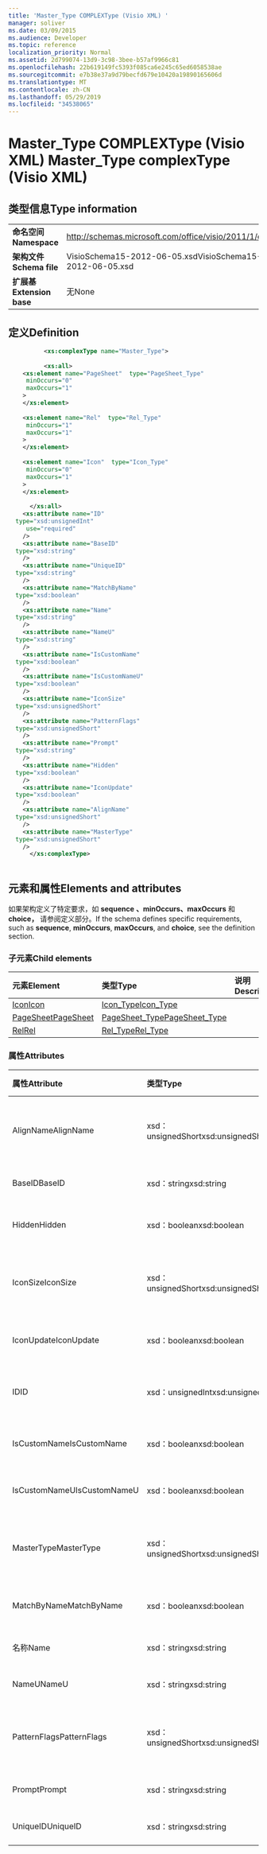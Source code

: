 ```yaml
---
title: 'Master_Type COMPLEXType (Visio XML) '
manager: soliver
ms.date: 03/09/2015
ms.audience: Developer
ms.topic: reference
localization_priority: Normal
ms.assetid: 2d799074-13d9-3c98-3bee-b57af9966c81
ms.openlocfilehash: 22b619149fc5393f085ca6e245c65ed6058538ae
ms.sourcegitcommit: e7b38e37a9d79becfd679e10420a19890165606d
ms.translationtype: MT
ms.contentlocale: zh-CN
ms.lasthandoff: 05/29/2019
ms.locfileid: "34538065"
---
```

# <a name="master_type-complextype-visio-xml"></a><span data-ttu-id="e0242-102">Master_Type COMPLEXType (Visio XML) </span><span class="sxs-lookup"><span data-stu-id="e0242-102">Master_Type complexType (Visio XML)</span></span>

## <a name="type-information"></a><span data-ttu-id="e0242-103">类型信息</span><span class="sxs-lookup"><span data-stu-id="e0242-103">Type information</span></span>

|||
|:-----|:-----|
|<span data-ttu-id="e0242-104">**命名空间**</span><span class="sxs-lookup"><span data-stu-id="e0242-104">**Namespace**</span></span> <br/> |http://schemas.microsoft.com/office/visio/2011/1/core  <br/> |
|<span data-ttu-id="e0242-105">**架构文件**</span><span class="sxs-lookup"><span data-stu-id="e0242-105">**Schema file**</span></span> <br/> |<span data-ttu-id="e0242-106">VisioSchema15-2012-06-05.xsd</span><span class="sxs-lookup"><span data-stu-id="e0242-106">VisioSchema15-2012-06-05.xsd</span></span>  <br/> |
|<span data-ttu-id="e0242-107">**扩展基**</span><span class="sxs-lookup"><span data-stu-id="e0242-107">**Extension base**</span></span> <br/> |<span data-ttu-id="e0242-108">无</span><span class="sxs-lookup"><span data-stu-id="e0242-108">None</span></span>  <br/> |
   
## <a name="definition"></a><span data-ttu-id="e0242-109">定义</span><span class="sxs-lookup"><span data-stu-id="e0242-109">Definition</span></span>

```XML
          <xs:complexType name="Master_Type">
          
          <xs:all>
    <xs:element name="PageSheet"  type="PageSheet_Type"
     minOccurs="0"
     maxOccurs="1"
    >
    </xs:element>
    
    <xs:element name="Rel"  type="Rel_Type"
     minOccurs="1"
     maxOccurs="1"
    >
    </xs:element>
    
    <xs:element name="Icon"  type="Icon_Type"
     minOccurs="0"
     maxOccurs="1"
    >
    </xs:element>
    
      </xs:all>
    <xs:attribute name="ID"
  type="xsd:unsignedInt"
     use="required"
    />
    <xs:attribute name="BaseID"
  type="xsd:string"
    />
    <xs:attribute name="UniqueID"
  type="xsd:string"
    />
    <xs:attribute name="MatchByName"
  type="xsd:boolean"
    />
    <xs:attribute name="Name"
  type="xsd:string"
    />
    <xs:attribute name="NameU"
  type="xsd:string"
    />
    <xs:attribute name="IsCustomName"
  type="xsd:boolean"
    />
    <xs:attribute name="IsCustomNameU"
  type="xsd:boolean"
    />
    <xs:attribute name="IconSize"
  type="xsd:unsignedShort"
    />
    <xs:attribute name="PatternFlags"
  type="xsd:unsignedShort"
    />
    <xs:attribute name="Prompt"
  type="xsd:string"
    />
    <xs:attribute name="Hidden"
  type="xsd:boolean"
    />
    <xs:attribute name="IconUpdate"
  type="xsd:boolean"
    />
    <xs:attribute name="AlignName"
  type="xsd:unsignedShort"
    />
    <xs:attribute name="MasterType"
  type="xsd:unsignedShort"
    />
      </xs:complexType>
      
```

## <a name="elements-and-attributes"></a><span data-ttu-id="e0242-110">元素和属性</span><span class="sxs-lookup"><span data-stu-id="e0242-110">Elements and attributes</span></span>

<span data-ttu-id="e0242-111">如果架构定义了特定要求，如 **sequence** **、minOccurs、maxOccurs** 和 **choice，** 请参阅定义部分。</span><span class="sxs-lookup"><span data-stu-id="e0242-111">If the schema defines specific requirements, such as **sequence**, **minOccurs**, **maxOccurs**, and **choice**, see the definition section.</span></span> 
  
### <a name="child-elements"></a><span data-ttu-id="e0242-112">子元素</span><span class="sxs-lookup"><span data-stu-id="e0242-112">Child elements</span></span>

|<span data-ttu-id="e0242-113">**元素**</span><span class="sxs-lookup"><span data-stu-id="e0242-113">**Element**</span></span>|<span data-ttu-id="e0242-114">**类型**</span><span class="sxs-lookup"><span data-stu-id="e0242-114">**Type**</span></span>|<span data-ttu-id="e0242-115">**说明**</span><span class="sxs-lookup"><span data-stu-id="e0242-115">**Description**</span></span>|
|:-----|:-----|:-----|
|[<span data-ttu-id="e0242-116">Icon</span><span class="sxs-lookup"><span data-stu-id="e0242-116">Icon</span></span>](icon-element-master_type-complextypevisio-xml.md) <br/> |[<span data-ttu-id="e0242-117">Icon_Type</span><span class="sxs-lookup"><span data-stu-id="e0242-117">Icon_Type</span></span>](icon_type-complextypevisio-xml.md) <br/> ||
|[<span data-ttu-id="e0242-118">PageSheet</span><span class="sxs-lookup"><span data-stu-id="e0242-118">PageSheet</span></span>](pagesheet-element-master_type-complextypevisio-xml.md) <br/> |[<span data-ttu-id="e0242-119">PageSheet_Type</span><span class="sxs-lookup"><span data-stu-id="e0242-119">PageSheet_Type</span></span>](pagesheet_type-complextypevisio-xml.md) <br/> ||
|[<span data-ttu-id="e0242-120">Rel</span><span class="sxs-lookup"><span data-stu-id="e0242-120">Rel</span></span>](rel-element-master_type-complextypevisio-xml.md) <br/> |[<span data-ttu-id="e0242-121">Rel_Type</span><span class="sxs-lookup"><span data-stu-id="e0242-121">Rel_Type</span></span>](rel_type-complextypevisio-xml.md) <br/> ||
   
### <a name="attributes"></a><span data-ttu-id="e0242-122">属性</span><span class="sxs-lookup"><span data-stu-id="e0242-122">Attributes</span></span>

|<span data-ttu-id="e0242-123">**属性**</span><span class="sxs-lookup"><span data-stu-id="e0242-123">**Attribute**</span></span>|<span data-ttu-id="e0242-124">**类型**</span><span class="sxs-lookup"><span data-stu-id="e0242-124">**Type**</span></span>|<span data-ttu-id="e0242-125">**必需**</span><span class="sxs-lookup"><span data-stu-id="e0242-125">**Required**</span></span>|<span data-ttu-id="e0242-126">**描述**</span><span class="sxs-lookup"><span data-stu-id="e0242-126">**Description**</span></span>|<span data-ttu-id="e0242-127">**可能的值**</span><span class="sxs-lookup"><span data-stu-id="e0242-127">**Possible values**</span></span>|
|:-----|:-----|:-----|:-----|:-----|
|<span data-ttu-id="e0242-128">AlignName</span><span class="sxs-lookup"><span data-stu-id="e0242-128">AlignName</span></span>  <br/> |<span data-ttu-id="e0242-129">xsd：unsignedShort</span><span class="sxs-lookup"><span data-stu-id="e0242-129">xsd:unsignedShort</span></span>  <br/> |<span data-ttu-id="e0242-130">可选</span><span class="sxs-lookup"><span data-stu-id="e0242-130">optional</span></span>  <br/> ||<span data-ttu-id="e0242-131">xsd：unsignedShort 类型的值。</span><span class="sxs-lookup"><span data-stu-id="e0242-131">Values of the xsd:unsignedShort type.</span></span>  <br/> |
|<span data-ttu-id="e0242-132">BaseID</span><span class="sxs-lookup"><span data-stu-id="e0242-132">BaseID</span></span>  <br/> |<span data-ttu-id="e0242-133">xsd：string</span><span class="sxs-lookup"><span data-stu-id="e0242-133">xsd:string</span></span>  <br/> |<span data-ttu-id="e0242-134">可选</span><span class="sxs-lookup"><span data-stu-id="e0242-134">optional</span></span>  <br/> ||<span data-ttu-id="e0242-135">xsd：string 类型的值。</span><span class="sxs-lookup"><span data-stu-id="e0242-135">Values of the xsd:string type.</span></span>  <br/> |
|<span data-ttu-id="e0242-136">Hidden</span><span class="sxs-lookup"><span data-stu-id="e0242-136">Hidden</span></span>  <br/> |<span data-ttu-id="e0242-137">xsd：boolean</span><span class="sxs-lookup"><span data-stu-id="e0242-137">xsd:boolean</span></span>  <br/> |<span data-ttu-id="e0242-138">可选</span><span class="sxs-lookup"><span data-stu-id="e0242-138">optional</span></span>  <br/> ||<span data-ttu-id="e0242-139">xsd：boolean 类型的值。</span><span class="sxs-lookup"><span data-stu-id="e0242-139">Values of the xsd:boolean type.</span></span>  <br/> |
|<span data-ttu-id="e0242-140">IconSize</span><span class="sxs-lookup"><span data-stu-id="e0242-140">IconSize</span></span>  <br/> |<span data-ttu-id="e0242-141">xsd：unsignedShort</span><span class="sxs-lookup"><span data-stu-id="e0242-141">xsd:unsignedShort</span></span>  <br/> |<span data-ttu-id="e0242-142">可选</span><span class="sxs-lookup"><span data-stu-id="e0242-142">optional</span></span>  <br/> ||<span data-ttu-id="e0242-143">xsd：unsignedShort 类型的值。</span><span class="sxs-lookup"><span data-stu-id="e0242-143">Values of the xsd:unsignedShort type.</span></span>  <br/> |
|<span data-ttu-id="e0242-144">IconUpdate</span><span class="sxs-lookup"><span data-stu-id="e0242-144">IconUpdate</span></span>  <br/> |<span data-ttu-id="e0242-145">xsd：boolean</span><span class="sxs-lookup"><span data-stu-id="e0242-145">xsd:boolean</span></span>  <br/> |<span data-ttu-id="e0242-146">可选</span><span class="sxs-lookup"><span data-stu-id="e0242-146">optional</span></span>  <br/> ||<span data-ttu-id="e0242-147">xsd：boolean 类型的值。</span><span class="sxs-lookup"><span data-stu-id="e0242-147">Values of the xsd:boolean type.</span></span>  <br/> |
|<span data-ttu-id="e0242-148">ID</span><span class="sxs-lookup"><span data-stu-id="e0242-148">ID</span></span>  <br/> |<span data-ttu-id="e0242-149">xsd：unsignedInt</span><span class="sxs-lookup"><span data-stu-id="e0242-149">xsd:unsignedInt</span></span>  <br/> |<span data-ttu-id="e0242-150">必需</span><span class="sxs-lookup"><span data-stu-id="e0242-150">required</span></span>  <br/> ||<span data-ttu-id="e0242-151">xsd：unsignedInt 类型的值。</span><span class="sxs-lookup"><span data-stu-id="e0242-151">Values of the xsd:unsignedInt type.</span></span>  <br/> |
|<span data-ttu-id="e0242-152">IsCustomName</span><span class="sxs-lookup"><span data-stu-id="e0242-152">IsCustomName</span></span>  <br/> |<span data-ttu-id="e0242-153">xsd：boolean</span><span class="sxs-lookup"><span data-stu-id="e0242-153">xsd:boolean</span></span>  <br/> |<span data-ttu-id="e0242-154">可选</span><span class="sxs-lookup"><span data-stu-id="e0242-154">optional</span></span>  <br/> ||<span data-ttu-id="e0242-155">xsd：boolean 类型的值。</span><span class="sxs-lookup"><span data-stu-id="e0242-155">Values of the xsd:boolean type.</span></span>  <br/> |
|<span data-ttu-id="e0242-156">IsCustomNameU</span><span class="sxs-lookup"><span data-stu-id="e0242-156">IsCustomNameU</span></span>  <br/> |<span data-ttu-id="e0242-157">xsd：boolean</span><span class="sxs-lookup"><span data-stu-id="e0242-157">xsd:boolean</span></span>  <br/> |<span data-ttu-id="e0242-158">可选</span><span class="sxs-lookup"><span data-stu-id="e0242-158">optional</span></span>  <br/> ||<span data-ttu-id="e0242-159">xsd：boolean 类型的值。</span><span class="sxs-lookup"><span data-stu-id="e0242-159">Values of the xsd:boolean type.</span></span>  <br/> |
|<span data-ttu-id="e0242-160">MasterType</span><span class="sxs-lookup"><span data-stu-id="e0242-160">MasterType</span></span>  <br/> |<span data-ttu-id="e0242-161">xsd：unsignedShort</span><span class="sxs-lookup"><span data-stu-id="e0242-161">xsd:unsignedShort</span></span>  <br/> |<span data-ttu-id="e0242-162">可选</span><span class="sxs-lookup"><span data-stu-id="e0242-162">optional</span></span>  <br/> ||<span data-ttu-id="e0242-163">xsd：unsignedShort 类型的值。</span><span class="sxs-lookup"><span data-stu-id="e0242-163">Values of the xsd:unsignedShort type.</span></span>  <br/> |
|<span data-ttu-id="e0242-164">MatchByName</span><span class="sxs-lookup"><span data-stu-id="e0242-164">MatchByName</span></span>  <br/> |<span data-ttu-id="e0242-165">xsd：boolean</span><span class="sxs-lookup"><span data-stu-id="e0242-165">xsd:boolean</span></span>  <br/> |<span data-ttu-id="e0242-166">可选</span><span class="sxs-lookup"><span data-stu-id="e0242-166">optional</span></span>  <br/> ||<span data-ttu-id="e0242-167">xsd：boolean 类型的值。</span><span class="sxs-lookup"><span data-stu-id="e0242-167">Values of the xsd:boolean type.</span></span>  <br/> |
|<span data-ttu-id="e0242-168">名称</span><span class="sxs-lookup"><span data-stu-id="e0242-168">Name</span></span>  <br/> |<span data-ttu-id="e0242-169">xsd：string</span><span class="sxs-lookup"><span data-stu-id="e0242-169">xsd:string</span></span>  <br/> |<span data-ttu-id="e0242-170">可选</span><span class="sxs-lookup"><span data-stu-id="e0242-170">optional</span></span>  <br/> ||<span data-ttu-id="e0242-171">xsd：string 类型的值。</span><span class="sxs-lookup"><span data-stu-id="e0242-171">Values of the xsd:string type.</span></span>  <br/> |
|<span data-ttu-id="e0242-172">NameU</span><span class="sxs-lookup"><span data-stu-id="e0242-172">NameU</span></span>  <br/> |<span data-ttu-id="e0242-173">xsd：string</span><span class="sxs-lookup"><span data-stu-id="e0242-173">xsd:string</span></span>  <br/> |<span data-ttu-id="e0242-174">可选</span><span class="sxs-lookup"><span data-stu-id="e0242-174">optional</span></span>  <br/> ||<span data-ttu-id="e0242-175">xsd：string 类型的值。</span><span class="sxs-lookup"><span data-stu-id="e0242-175">Values of the xsd:string type.</span></span>  <br/> |
|<span data-ttu-id="e0242-176">PatternFlags</span><span class="sxs-lookup"><span data-stu-id="e0242-176">PatternFlags</span></span>  <br/> |<span data-ttu-id="e0242-177">xsd：unsignedShort</span><span class="sxs-lookup"><span data-stu-id="e0242-177">xsd:unsignedShort</span></span>  <br/> |<span data-ttu-id="e0242-178">可选</span><span class="sxs-lookup"><span data-stu-id="e0242-178">optional</span></span>  <br/> ||<span data-ttu-id="e0242-179">xsd：unsignedShort 类型的值。</span><span class="sxs-lookup"><span data-stu-id="e0242-179">Values of the xsd:unsignedShort type.</span></span>  <br/> |
|<span data-ttu-id="e0242-180">Prompt</span><span class="sxs-lookup"><span data-stu-id="e0242-180">Prompt</span></span>  <br/> |<span data-ttu-id="e0242-181">xsd：string</span><span class="sxs-lookup"><span data-stu-id="e0242-181">xsd:string</span></span>  <br/> |<span data-ttu-id="e0242-182">可选</span><span class="sxs-lookup"><span data-stu-id="e0242-182">optional</span></span>  <br/> ||<span data-ttu-id="e0242-183">xsd：string 类型的值。</span><span class="sxs-lookup"><span data-stu-id="e0242-183">Values of the xsd:string type.</span></span>  <br/> |
|<span data-ttu-id="e0242-184">UniqueID</span><span class="sxs-lookup"><span data-stu-id="e0242-184">UniqueID</span></span>  <br/> |<span data-ttu-id="e0242-185">xsd：string</span><span class="sxs-lookup"><span data-stu-id="e0242-185">xsd:string</span></span>  <br/> |<span data-ttu-id="e0242-186">可选</span><span class="sxs-lookup"><span data-stu-id="e0242-186">optional</span></span>  <br/> ||<span data-ttu-id="e0242-187">xsd：string 类型的值。</span><span class="sxs-lookup"><span data-stu-id="e0242-187">Values of the xsd:string type.</span></span>  <br/> |
   

